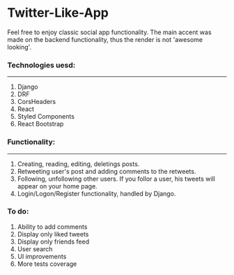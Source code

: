# Twitter-Like-App
Feel free to enjoy classic social app functionality. The main accent was made on the backend functionality, thus the render is not 'awesome looking'. 

### Technologies uesd: 
<hr />

1. Django 
2. DRF
3. CorsHeaders
4. React
5. Styled Components
6. React Bootstrap

### Functionality:
<hr />

1. Creating, reading, editing, deletings posts.
2. Retweeting user's post and adding comments to the retweets.
3. Following, unfollowing other users. If you follor a user, his tweets will appear on your home page.
4. Login/Logon/Register functionality, handled by Django. 


### To do: 
1. Ability to add comments 
2. Display only liked tweets
3. Display only friends feed 
4. User search
5. UI improvements
6. More tests coverage
